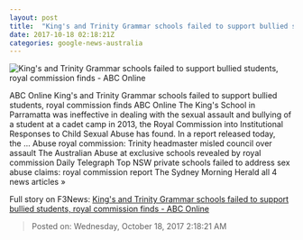 ```yaml
---
layout: post
title:  "King's and Trinity Grammar schools failed to support bullied students, royal commission finds - ABC Online"
date: 2017-10-18 02:18:21Z
categories: google-news-australia
---
```


![King's and Trinity Grammar schools failed to support bullied students, royal commission finds - ABC Online](http://www.abc.net.au/news/image/7962880-1x1-700x700.jpg)

ABC Online King's and Trinity Grammar schools failed to support bullied students, royal commission finds ABC Online The King's School in Parramatta was ineffective in dealing with the sexual assault and bullying of a student at a cadet camp in 2013, the Royal Commission into Institutional Responses to Child Sexual Abuse has found. In a report released today, the ... Abuse royal commission: Trinity headmaster misled council over assault The Australian Abuse at exclusive schools revealed by royal commission Daily Telegraph Top NSW private schools failed to address sex abuse claims: royal commission report The Sydney Morning Herald all 4 news articles »


Full story on F3News: [King's and Trinity Grammar schools failed to support bullied students, royal commission finds - ABC Online](http://www.f3nws.com/n/C4xGK)

> Posted on: Wednesday, October 18, 2017 2:18:21 AM
